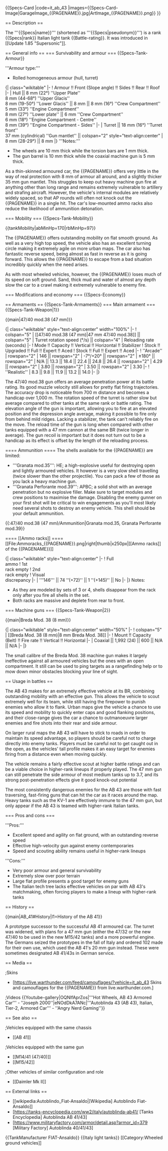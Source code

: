 {{Specs-Card
|code=it_ab_43
|images={{Specs-Card-Image|GarageImage_{{PAGENAME}}.jpg|ArtImage_{{PAGENAME}}.png}}
}}

== Description ==
<!-- ''In the description, the first part should be about the history of the creation and combat usage of the vehicle, as well as its key features. In the second part, tell the reader about the ground vehicle in the game. Insert a screenshot of the vehicle, so that if the novice player does not remember the vehicle by name, he will immediately understand what kind of vehicle the article is talking about.'' -->
The '''{{Specs|name}}''' (shortened as '''{{Specs|pseudonym}}''') is a rank {{Specs|rank}} Italian light tank {{Battle-rating}}. It was introduced in [[Update 1.85 "Supersonic"]].

== General info ==
=== Survivability and armour ===
{{Specs-Tank-Armour}}
<!-- ''Describe armour protection. Note the most well protected and key weak areas. Appreciate the layout of modules as well as the number and location of crew members. Is the level of armour protection sufficient, is the placement of modules helpful for survival in combat? If necessary use a visual template to indicate the most secure and weak zones of the armour.'' -->

'''Armour type:'''

* Rolled homogeneous armour (hull, turret)

{| class="wikitable"
|-
! Armour !! Front (Slope angle) !! Sides !! Rear !! Roof
|-
| Hull || 8 mm (22°) ''Upper Plate'' <br> 8 mm (44-68°) ''Upper Glacis'' <br> 8 mm (19-50°) ''Lower Glacis'' || 8 mm || 8 mm (16°) ''Crew Compartment'' <br> 5 mm (33°) ''Engine Compartment'' <br> 8 mm (27°) ''Lower plate'' || 6 mm ''Crew Compartment'' <br> 6 mm (18°) ''Engine Compartment - Centre'' <br> 8 mm (39°) ''Engine Compartment - Sides''
|-
| Turret || 18 mm (16°) ''Turret front'' <br> 37 mm (cylindrical) ''Gun mantlet'' || colspan="2" style="text-align:center" | 8 mm (28-29°) || 8 mm
|}
'''Notes:'''

* The wheels are 10 mm thick while the torsion bars are 1 mm thick.
* The gun barrel is 10 mm thick while the coaxial machine gun is 5 mm thick.

As a thin-skinned armoured car, the {{PAGENAME}} offers very little in the way of real protection with 8 mm of armour all around, and a slightly thicker 35 mm gun mantlet. This struggles to keep out heavy machine gun fire at anything other than long range and remains extremely vulnerable to artillery and strafing aircraft. However, the vehicle's internal modules are relatively widely spaced, so that AP rounds will often not knock out the {{PAGENAME}} in a single hit. The car's low-mounted ammo racks also reduce the likelihood of ammunition detonation.

=== Mobility ===
{{Specs-Tank-Mobility}}
<!-- ''Write about the mobility of the ground vehicle. Estimate the specific power and manoeuvrability, as well as the maximum speed forwards and backwards.'' -->

{{tankMobility|abMinHp=170|rbMinHp=97}}

The {{PAGENAME}} offers outstanding mobility on flat smooth ground. As well as a very high top speed, the vehicle also has an excellent turning circle making it extremely agile on more urban maps. The car also has fantastic reverse speed, being almost as fast in reverse as it is going forward. This allows the {{PAGENAME}} to escape from a bad situation incredibly quickly when the need arises.

As with most wheeled vehicles, however, the {{PAGENAME}} loses much of its speed on soft ground. Sand, thick mud and water of almost any depth slow the car to a crawl making it extremely vulnerable to enemy fire.

=== Modifications and economy ===
{{Specs-Economy}}

== Armaments ==
{{Specs-Tank-Armaments}}
=== Main armament ===
{{Specs-Tank-Weapon|1}}
<!-- ''Give the reader information about the characteristics of the main gun. Assess its effectiveness in a battle based on the reloading speed, ballistics and the power of shells. Do not forget about the flexibility of the fire, that is how quickly the cannon can be aimed at the target, open fire on it and aim at another enemy. Add a link to the main article on the gun: <code><nowiki>{{main|Name of the weapon}}</nowiki></code>. Describe in general terms the ammunition available for the main gun. Give advice on how to use them and how to fill the ammunition storage.'' -->
{{main|47/40 mod.38 (47 mm)}}

{| class="wikitable" style="text-align:center" width="100%"
|-
! colspan="5" | [[47/40 mod.38 (47 mm)|47 mm 47/40 mod.38]] || colspan="5" | Turret rotation speed (°/s) || colspan="4" | Reloading rate (seconds)
|-
! Mode !! Capacity !! Vertical !! Horizontal !! Stabilizer
! Stock !! Upgraded !! Full !! Expert !! Aced
! Stock !! Full !! Expert !! Aced
|-
! ''Arcade''
| rowspan="2" | 146 || rowspan="2" | -7°/+20° || rowspan="2" | ±180° || rowspan="2" | N/A || 13.3 || 18.4 || 22.4 || 24.8 || 26.4 || rowspan="2" | 4.29 || rowspan="2" | 3.80 || rowspan="2" | 3.50 || rowspan="2" | 3.30
|-
! ''Realistic''
| 8.3 || 9.8 || 11.9 || 13.2 || 14.0
|-
|}

The 47/40 mod.38 gun offers an average penetration power at its battle rating. Its good muzzle velocity still allows for pretty flat firing trajectories. The accuracy drop is noticeable from 700 m distance and becomes a handicap over 1,000 m. The rotation speed of the turret is rather slow but average compared to other tanks at the same rank or battle rating. The elevation angle of the gun is important, allowing you to fire at an elevated position and the depression angle average, making it possible to fire only from behind mild ridges. Lacking a stabilizer, the tank can't reliably fire on the move. The reload time of the gun is long when compared with other tanks equipped with a 47 mm cannon at the same BR (twice longer in average). The gun recoil is important but it does not turn out to be a handicap as its effect is offset by the length of the reloading process.

==== Ammunition ====
The shells available for the {{PAGENAME}} are limited:

* '''Granata mod.35''': HE; a high-explosive useful for destroying open and lightly armoured vehicles. It however is a very slow shell travelling (twice slower than the other projectile). You can pack a few of those as you lack a heavy machine gun.
* '''Granata Perforante mod.39''': APBC; a solid shot with an average penetration but no explosive filler. Make sure to target modules and crew positions to maximise the damage. Disabling the enemy gunner on your first shot will be critical to win engagements as you'll most likely need several shots to destroy an enemy vehicle. This shell should be your default ammunition.

{{:47/40 mod.38 (47 mm)/Ammunition|Granata mod.35, Granata Perforante mod.39}}

==== [[Ammo racks]] ====
[[File:Ammoracks_{{PAGENAME}}.png|right|thumb|x250px|[[Ammo racks]] of the {{PAGENAME}}]]
<!-- '''Last updated: 1.101.1.16''' -->
{| class="wikitable" style="text-align:center"
|-
! Full<br>ammo
! 1st<br>rack empty
! 2nd<br>rack empty
! Visual<br>discrepancy
|-
| '''146''' || 74&nbsp;''(+72)'' || 1&nbsp;''(+145)'' || No
|-
|}
Notes:

* As they are modeled by sets of 3 or 4, shells disappear from the rack only after you fire all shells in the set.
* Both racks are massive and deplete from rear to front.

=== Machine guns ===
{{Specs-Tank-Weapon|2}}
<!-- ''Offensive and anti-aircraft machine guns not only allow you to fight some aircraft but also are effective against lightly armoured vehicles. Evaluate machine guns and give recommendations on its use.'' -->
{{main|Breda Mod. 38 (8 mm)}}

{| class="wikitable" style="text-align:center" width="50%"
|-
! colspan="5" | [[Breda Mod. 38 (8 mm)|8 mm Breda Mod. 38]]
|-
! Mount !! Capacity (Belt) !! Fire rate !! Vertical !! Horizontal
|-
| Coaxial || 1,992 (24) || 600 || N/A || N/A
|-
|}

The small calibre of the Breda Mod. 38 machine gun makes it largely ineffective against all armoured vehicles but the ones with an open compartment. It still can be used to ping targets as a rangefinding help or to mow down minor obstacles blocking your line of sight.

== Usage in battles ==
<!-- ''Describe the tactics of playing in the vehicle, the features of using vehicles in the team and advice on tactics. Refrain from creating a "guide" - do not impose a single point of view but instead give the reader food for thought. Describe the most dangerous enemies and give recommendations on fighting them. If necessary, note the specifics of the game in different modes (AB, RB, SB).'' -->
The AB 43 makes for an extremely effective vehicle at its BR, combining outstanding mobility with an effective gun. This allows the vehicle to scout extremely well for its team, while still having the firepower to punish enemies who allow it to flank. Urban maps give the vehicle a chance to use its speed and mobility to quickly enter caps and good flanking positions, and their close-range gives the car a chance to outmanoeuvre larger enemies and fire shots into their rear and side armour.

On larger rural maps the AB 43 will have to stick to roads in order to maintain its speed advantage, so players should be careful not to charge directly into enemy tanks. Players must be careful not to get caught out in the open, as the vehicles' tall profile makes it an easy target for enemies firing from a distance even when moving quickly.

The vehicle remains a fairly effective scout at higher battle ratings and can be a viable choice in higher-rank lineups if properly played. The 47 mm gun can still penetrate the side armour of most medium tanks up to 3.7, and its strong post-penetration effects give it good knock-out potential

The most consistently dangerous enemies for the AB 43 are those with fast traversing, fast-firing guns that can hit the car as it races around the map. Heavy tanks such as the KV-1 are effectively immune to the 47 mm gun, but only appear if the AB 43 is teamed with higher-rank Italian tanks.

=== Pros and cons ===
<!-- ''Summarise and briefly evaluate the vehicle in terms of its characteristics and combat effectiveness. Mark its pros and cons in a bulleted list. Try not to use more than 6 points for each of the characteristics. Avoid using categorical definitions such as "bad", "good" and the like - use substitutions with softer forms such as "inadequate" and "effective".'' -->

'''Pros:'''

* Excellent speed and agility on flat ground, with an outstanding reverse speed
* Effective high-velocity gun against enemy contemporaries
* Speed and scouting ability remains useful in higher-rank lineups

'''Cons:'''

* Very poor armour and general survivability
* Extremely slow over poor terrain
* Large flat profile presents a good target for enemy guns
* The Italian tech tree lacks effective vehicles on par with AB 43's matchmaking, often forcing players to make a lineup with higher-rank tanks

== History ==
<!-- ''Describe the history of the creation and combat usage of the vehicle in more detail than in the introduction. If the historical reference turns out to be too long, take it to a separate article, taking a link to the article about the vehicle and adding a block "/History" (example: <nowiki>https://wiki.warthunder.com/(Vehicle-name)/History</nowiki>) and add a link to it here using the <code>main</code> template. Be sure to reference text and sources by using <code><nowiki><ref></ref></nowiki></code>, as well as adding them at the end of the article with <code><nowiki><references /></nowiki></code>. This section may also include the vehicle's dev blog entry (if applicable) and the in-game encyclopedia description (under <code><nowiki>=== In-game description ===</nowiki></code>, also if applicable).'' -->
{{main|AB_41#History|l1=History of the AB 41}}

A prototype successor to the successful AB 41 armoured car. The turret was widened, with plans for a 47 mm gun (either the 47/32 or the new 47/40 to be used in the new M15/42 tanks) and a more powerful engine. The Germans seized the prototypes in the fall of Italy and ordered 102 made for their own use, which used the AB 41's 20 mm gun instead. These were sometimes designated AB 41/43s in German service.

== Media ==
<!-- ''Excellent additions to the article would be video guides, screenshots from the game, and photos.'' -->

;Skins

* [https://live.warthunder.com/feed/camouflages/?vehicle=it_ab_43 Skins and camouflages for the {{PAGENAME}} from live.warthunder.com.]

;Videos
{{Youtube-gallery|OQNlfAprZos|'''Hot Wheels, AB 43 Armored Car''' - ''Joseph 2000''|eNOdDkA7ANc|'''Autoblinda 43 (AB 43), Italian, Tier-2, Armored Car''' - ''Angry Nerd Gaming''}}

== See also ==
<!-- ''Links to the articles on the War Thunder Wiki that you think will be useful for the reader, for example:''
* ''reference to the series of the vehicles;''
* ''links to approximate analogues of other nations and research trees.'' -->

;Vehicles equipped with the same chassis

* [[AB 41]]

;Vehicles equipped with the same gun

* [[M14/41 (47/40)]]
* [[M15/42]]

;Other vehicles of similar configuration and role

* [[Daimler Mk II]]

== External links ==
<!-- ''Paste links to sources and external resources, such as:''
* ''topic on the official game forum;''
* ''other literature.'' -->

* [[wikipedia:Autoblindo_Fiat-Ansaldo|[Wikipedia] Autoblindo Fiat-Ansaldo]]
* [https://tanks-encyclopedia.com/ww2/italy/autoblinda-ab41/ <nowiki>[Tanks Encyclopedia]</nowiki> Autoblinda AB 41/43]
* [https://www.militaryfactory.com/armor/detail.asp?armor_id=379 <nowiki>[Military Factory]</nowiki> Autoblinda 40/41/43]

{{TankManufacturer FIAT-Ansaldo}}
{{Italy light tanks}}
[[Category:Wheeled ground vehicles]]